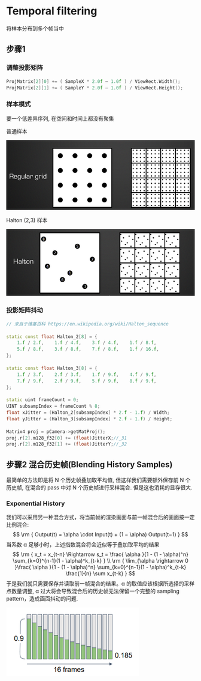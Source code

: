 # Temporal filtering

将样本分布到多个帧当中



## 步骤1

### 调整投影矩阵

```cc
ProjMatrix[2][0] += ( SampleX * 2.0f – 1.0f ) / ViewRect.Width();
ProjMatrix[2][1] += ( SampleY * 2.0f – 1.0f ) / ViewRect.Height();
```

### 样本模式

要一个低差异序列, 在空间和时间上都没有聚集

普通样本

![](image-20221024131055593.png)



Halton (2,3) 样本

![image-20221024131326652](image-20221024131326652.png)



### 投影矩阵抖动

```cc
// 来自于维基百科 https://en.wikipedia.org/wiki/Halton_sequence

static const float Halton_2[8] = {
	1.f / 2.f,    1.f / 4.f,    3.f / 4.f,    1.f / 8.f,
    5.f / 8.f,    3.f / 8.f,    7.f / 8.f,    1.f / 16.f,
};

static const float Halton_3[8] = {
	1.f / 3.f,    2.f / 3.f,    1.f / 9.f,    4.f / 9.f,
    7.f / 9.f,    2.f / 9.f,    5.f / 9.f,    8.f / 9.f,
};

static uint frameCount = 0;
UINT subsampIndex = frameCount % 8;
float xJitter = (Halton_2[subsampIndex] * 2.f - 1.f) / Width;
float yJitter = (Halton_3[subsampIndex] * 2.f - 1.f) / Height;

Matrix4 proj = pCamera->getMatProj();
proj.r[2].m128_f32[0] += (float)JitterX;//_31
proj.r[2].m128_f32[1] += (float)JitterY;//_32
```

## 步骤2 混合历史帧(Blending History Samples)

最简单的方法即是将 N 个历史帧叠加取平均值, 但这样我们需要额外保存前 N 个历史帧, 在混合的 pass 中对 N 个历史帧进行采样混合. 但是这也消耗的显存很大.

### Exponential History

我们可以采用另一种混合方式，将当前帧的渲染画面与前一帧混合后的画面按一定比例混合:
$$
\rm { Output(t) = \alpha \cdot Input(t) + (1 − \alpha) Output(t−1) }
$$
当系数 α 足够小时，上述指数混合将会近似等于叠加取平均的结果
$$
\rm { 
 	x_t = x_{t-n} \Rightarrow s_t = \frac{ \alpha }{1 - (1 - \alpha)^n} \sum_{k=0}^{n-1}(1 - \alpha)^k_{t-k}
}
\\
\rm {
	\lim_{\alpha \rightarrow 0 }\frac{ \alpha }{1 - (1 - \alpha)^n} \sum_{k=0}^{n-1}(1 - \alpha)^k_{t-k} \frac{1}{n} \sum 	x_{t-k} 
}
$$
于是我们就只需要保存并读取前一帧混合的结果。α 的取值应该根据所选择的采样点数量调整, α 过大将会导致混合后的历史帧无法保留一个完整的 sampling pattern，造成画面抖动的问题.

![img](ODczOTg1.png)
